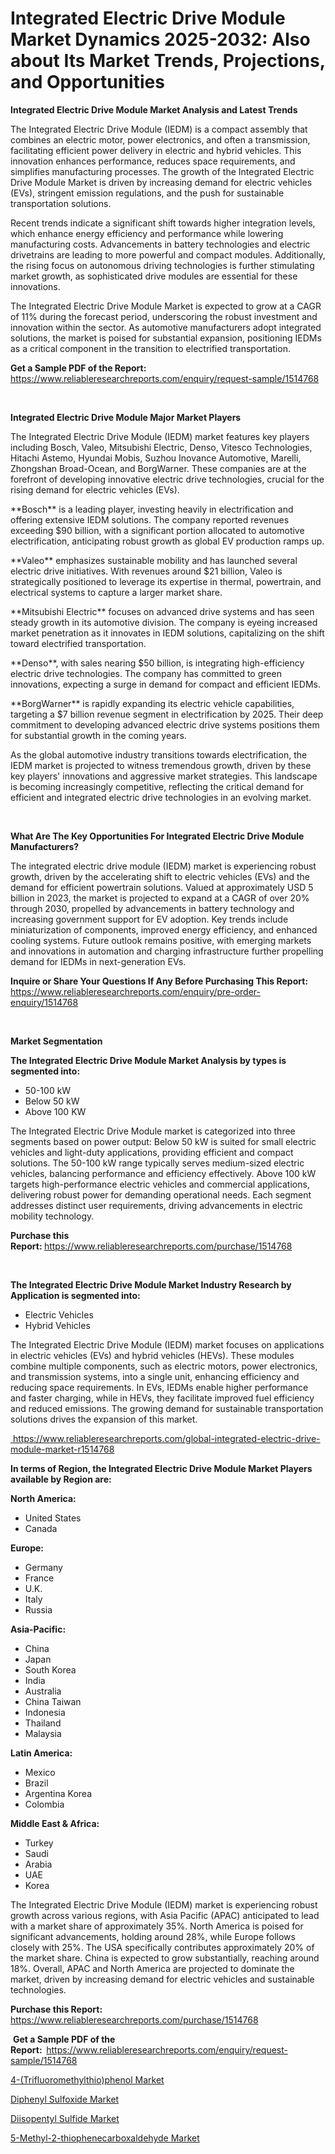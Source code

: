 <p><h1>Integrated Electric Drive Module Market Dynamics 2025-2032: Also about Its Market Trends, Projections, and Opportunities</h1></p><p><strong>Integrated Electric Drive Module Market Analysis and Latest Trends</strong></p>
<p><p>The Integrated Electric Drive Module (IEDM) is a compact assembly that combines an electric motor, power electronics, and often a transmission, facilitating efficient power delivery in electric and hybrid vehicles. This innovation enhances performance, reduces space requirements, and simplifies manufacturing processes. The growth of the Integrated Electric Drive Module Market is driven by increasing demand for electric vehicles (EVs), stringent emission regulations, and the push for sustainable transportation solutions.</p><p>Recent trends indicate a significant shift towards higher integration levels, which enhance energy efficiency and performance while lowering manufacturing costs. Advancements in battery technologies and electric drivetrains are leading to more powerful and compact modules. Additionally, the rising focus on autonomous driving technologies is further stimulating market growth, as sophisticated drive modules are essential for these innovations. </p><p>The Integrated Electric Drive Module Market is expected to grow at a CAGR of 11% during the forecast period, underscoring the robust investment and innovation within the sector. As automotive manufacturers adopt integrated solutions, the market is poised for substantial expansion, positioning IEDMs as a critical component in the transition to electrified transportation.</p></p>
<p><strong>Get a Sample PDF of the Report:&nbsp;</strong> <a href="https://www.reliableresearchreports.com/enquiry/request-sample/1514768?utm_campaign=37&utm_medium=2&utm_source=Github&utm_content=ia&utm_term=17012025&utm_id=integrated-electric-drive-module">https://www.reliableresearchreports.com/enquiry/request-sample/1514768</a></p>
<p>&nbsp;</p>
<p><strong>Integrated Electric Drive Module Major Market Players</strong></p>
<p><p>The Integrated Electric Drive Module (IEDM) market features key players including Bosch, Valeo, Mitsubishi Electric, Denso, Vitesco Technologies, Hitachi Astemo, Hyundai Mobis, Suzhou Inovance Automotive, Marelli, Zhongshan Broad-Ocean, and BorgWarner. These companies are at the forefront of developing innovative electric drive technologies, crucial for the rising demand for electric vehicles (EVs).</p><p>**Bosch** is a leading player, investing heavily in electrification and offering extensive IEDM solutions. The company reported revenues exceeding $90 billion, with a significant portion allocated to automotive electrification, anticipating robust growth as global EV production ramps up.</p><p>**Valeo** emphasizes sustainable mobility and has launched several electric drive initiatives. With revenues around $21 billion, Valeo is strategically positioned to leverage its expertise in thermal, powertrain, and electrical systems to capture a larger market share.</p><p>**Mitsubishi Electric** focuses on advanced drive systems and has seen steady growth in its automotive division. The company is eyeing increased market penetration as it innovates in IEDM solutions, capitalizing on the shift toward electrified transportation.</p><p>**Denso**, with sales nearing $50 billion, is integrating high-efficiency electric drive technologies. The company has committed to green innovations, expecting a surge in demand for compact and efficient IEDMs.</p><p>**BorgWarner** is rapidly expanding its electric vehicle capabilities, targeting a $7 billion revenue segment in electrification by 2025. Their deep commitment to developing advanced electric drive systems positions them for substantial growth in the coming years.</p><p>As the global automotive industry transitions towards electrification, the IEDM market is projected to witness tremendous growth, driven by these key players' innovations and aggressive market strategies. This landscape is becoming increasingly competitive, reflecting the critical demand for efficient and integrated electric drive technologies in an evolving market.</p></p>
<p>&nbsp;</p>
<p><strong>What Are The Key Opportunities For Integrated Electric Drive Module Manufacturers?</strong></p>
<p><p>The integrated electric drive module (IEDM) market is experiencing robust growth, driven by the accelerating shift to electric vehicles (EVs) and the demand for efficient powertrain solutions. Valued at approximately USD 5 billion in 2023, the market is projected to expand at a CAGR of over 20% through 2030, propelled by advancements in battery technology and increasing government support for EV adoption. Key trends include miniaturization of components, improved energy efficiency, and enhanced cooling systems. Future outlook remains positive, with emerging markets and innovations in automation and charging infrastructure further propelling demand for IEDMs in next-generation EVs.</p></p>
<p><strong>Inquire or Share Your Questions If Any Before Purchasing This Report:</strong> <a href="https://www.reliableresearchreports.com/enquiry/pre-order-enquiry/1514768?utm_campaign=37&utm_medium=2&utm_source=Github&utm_content=ia&utm_term=17012025&utm_id=integrated-electric-drive-module">https://www.reliableresearchreports.com/enquiry/pre-order-enquiry/1514768</a></p>
<p>&nbsp;</p>
<p><strong>Market Segmentation</strong></p>
<p><strong>The Integrated Electric Drive Module Market Analysis by types is segmented into:</strong></p>
<p><ul><li>50-100 kW</li><li>Below 50 kW</li><li>Above 100 KW</li></ul></p>
<p><p>The Integrated Electric Drive Module market is categorized into three segments based on power output: Below 50 kW is suited for small electric vehicles and light-duty applications, providing efficient and compact solutions. The 50-100 kW range typically serves medium-sized electric vehicles, balancing performance and efficiency effectively. Above 100 kW targets high-performance electric vehicles and commercial applications, delivering robust power for demanding operational needs. Each segment addresses distinct user requirements, driving advancements in electric mobility technology.</p></p>
<p><strong>Purchase this Report:&nbsp;</strong><a href="https://www.reliableresearchreports.com/purchase/1514768?utm_campaign=37&utm_medium=2&utm_source=Github&utm_content=ia&utm_term=17012025&utm_id=integrated-electric-drive-module">https://www.reliableresearchreports.com/purchase/1514768</a></p>
<p>&nbsp;</p>
<p><strong>The Integrated Electric Drive Module Market Industry Research by Application is segmented into:</strong></p>
<p><ul><li>Electric Vehicles</li><li>Hybrid Vehicles</li></ul></p>
<p><p>The Integrated Electric Drive Module (IEDM) market focuses on applications in electric vehicles (EVs) and hybrid vehicles (HEVs). These modules combine multiple components, such as electric motors, power electronics, and transmission systems, into a single unit, enhancing efficiency and reducing space requirements. In EVs, IEDMs enable higher performance and faster charging, while in HEVs, they facilitate improved fuel efficiency and reduced emissions. The growing demand for sustainable transportation solutions drives the expansion of this market.</p></p>
<p><a href="https://www.reliableresearchreports.com/global-integrated-electric-drive-module-market-r1514768?utm_campaign=37&utm_medium=2&utm_source=Github&utm_content=ia&utm_term=17012025&utm_id=integrated-electric-drive-module">&nbsp;https://www.reliableresearchreports.com/global-integrated-electric-drive-module-market-r1514768</a></p>
<p><strong>In terms of Region, the Integrated Electric Drive Module Market Players available by Region are:</strong></p>
<p>
    <p> <strong> North America: </strong>
        <ul>
            <li>United States</li>
            <li>Canada</li>
        </ul>
        </p> 
    <p> <strong> Europe: </strong>
        <ul>
            <li>Germany</li>
            <li>France</li>
            <li>U.K.</li>
            <li>Italy</li>
            <li>Russia</li>
        </ul>
        </p> 
    <p> <strong> Asia-Pacific: </strong>
        <ul>
            <li>China</li>
            <li>Japan</li>
            <li>South Korea</li>
            <li>India</li>
            <li>Australia</li>
            <li>China Taiwan</li>
            <li>Indonesia</li>
            <li>Thailand</li>
            <li>Malaysia</li>
        </ul>
        </p> 
    <p> <strong> Latin America: </strong>
        <ul>
            <li>Mexico</li>
            <li>Brazil</li>
            <li>Argentina Korea</li>
            <li>Colombia</li>
        </ul>
        </p> 
    <p> <strong> Middle East & Africa: </strong>
        <ul>
            <li>Turkey</li>
            <li>Saudi</li>
            <li>Arabia</li>
            <li>UAE</li>
            <li>Korea</li>
        </ul>
    </p>
    </p>
<p><p>The Integrated Electric Drive Module (IEDM) market is experiencing robust growth across various regions, with Asia Pacific (APAC) anticipated to lead with a market share of approximately 35%. North America is poised for significant advancements, holding around 28%, while Europe follows closely with 25%. The USA specifically contributes approximately 20% of the market share. China is expected to grow substantially, reaching around 18%. Overall, APAC and North America are projected to dominate the market, driven by increasing demand for electric vehicles and sustainable technologies.</p></p>
<p><strong>Purchase this Report: </strong><a href="https://www.reliableresearchreports.com/purchase/1514768?utm_campaign=37&utm_medium=2&utm_source=Github&utm_content=ia&utm_term=17012025&utm_id=integrated-electric-drive-module">https://www.reliableresearchreports.com/purchase/1514768</a></p>
<p>&nbsp;<strong>Get a Sample PDF of the Report:&nbsp;&nbsp;</strong><a href="https://www.reliableresearchreports.com/enquiry/request-sample/1514768?utm_campaign=37&utm_medium=2&utm_source=Github&utm_content=ia&utm_term=17012025&utm_id=integrated-electric-drive-module">https://www.reliableresearchreports.com/enquiry/request-sample/1514768</a></p>
<p><strong></strong></p>
<p><p><a href="https://github.com/DianaWilson796/Market-Research-Report-List-1/blob/main/4-trifluoromethylthiophenol-market.md?utm_campaign=37&utm_medium=2&utm_source=Github&utm_content=ia&utm_term=17012025&utm_id=integrated-electric-drive-module">4-(Trifluoromethylthio)phenol Market</a></p><p><a href="https://github.com/joannesouthgate/Market-Research-Report-List-5/blob/main/diphenyl-sulfoxide-market.md?utm_campaign=37&utm_medium=2&utm_source=Github&utm_content=ia&utm_term=17012025&utm_id=integrated-electric-drive-module">Diphenyl Sulfoxide Market</a></p><p><a href="https://github.com/wwwkeltoum/Market-Research-Report-List-5/blob/main/diisopentyl-sulfide-market.md?utm_campaign=37&utm_medium=2&utm_source=Github&utm_content=ia&utm_term=17012025&utm_id=integrated-electric-drive-module">Diisopentyl Sulfide Market</a></p><p><a href="https://github.com/maclarensidney/Market-Research-Report-List-1/blob/main/5-methyl-2-thiophenecarboxaldehyde-market.md?utm_campaign=37&utm_medium=2&utm_source=Github&utm_content=ia&utm_term=17012025&utm_id=integrated-electric-drive-module">5-Methyl-2-thiophenecarboxaldehyde Market</a></p></p>